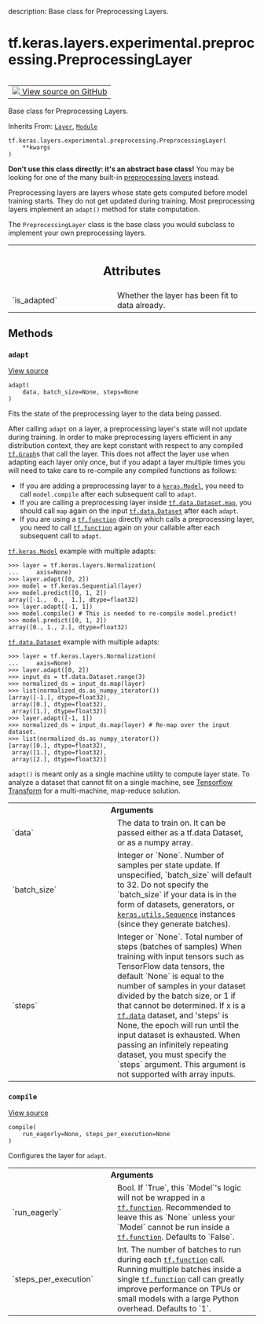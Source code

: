 description: Base class for Preprocessing Layers.

<div itemscope itemtype="http://developers.google.com/ReferenceObject">
<meta itemprop="name" content="tf.keras.layers.experimental.preprocessing.PreprocessingLayer" />
<meta itemprop="path" content="Stable" />
<meta itemprop="property" content="__init__"/>
<meta itemprop="property" content="adapt"/>
<meta itemprop="property" content="compile"/>
</div>

# tf.keras.layers.experimental.preprocessing.PreprocessingLayer

<!-- Insert buttons and diff -->

<table class="tfo-notebook-buttons tfo-api nocontent" align="left">
<td>
  <a target="_blank" href="https://github.com/keras-team/keras/tree/v2.15.0/keras/engine/base_preprocessing_layer.py#L37-L296">
    <img src="https://www.tensorflow.org/images/GitHub-Mark-32px.png" />
    View source on GitHub
  </a>
</td>
</table>



Base class for Preprocessing Layers.

Inherits From: [`Layer`](../../../../../tf/keras/layers/Layer.md), [`Module`](../../../../../tf/Module.md)

<pre class="devsite-click-to-copy prettyprint lang-py tfo-signature-link">
<code>tf.keras.layers.experimental.preprocessing.PreprocessingLayer(
    **kwargs
)
</code></pre>



<!-- Placeholder for "Used in" -->

**Don't use this class directly: it's an abstract base class!** You may
be looking for one of the many built-in
[preprocessing layers](https://keras.io/guides/preprocessing_layers/)
instead.

Preprocessing layers are layers whose state gets computed before model
training starts. They do not get updated during training. Most
preprocessing layers implement an `adapt()` method for state computation.

The `PreprocessingLayer` class is the base class you would subclass to
implement your own preprocessing layers.



<!-- Tabular view -->
 <table class="responsive fixed orange">
<colgroup><col width="214px"><col></colgroup>
<tr><th colspan="2"><h2 class="add-link">Attributes</h2></th></tr>

<tr>
<td>
`is_adapted`<a id="is_adapted"></a>
</td>
<td>
Whether the layer has been fit to data already.
</td>
</tr>
</table>



## Methods

<h3 id="adapt"><code>adapt</code></h3>

<a target="_blank" class="external" href="https://github.com/keras-team/keras/tree/v2.15.0/keras/engine/base_preprocessing_layer.py#L162-L262">View source</a>

<pre class="devsite-click-to-copy prettyprint lang-py tfo-signature-link">
<code>adapt(
    data, batch_size=None, steps=None
)
</code></pre>

Fits the state of the preprocessing layer to the data being passed.

After calling `adapt` on a layer, a preprocessing layer's state will not
update during training. In order to make preprocessing layers efficient
in any distribution context, they are kept constant with respect to any
compiled <a href="../../../../../tf/Graph.md"><code>tf.Graph</code></a>s that call the layer. This does not affect the layer
use when adapting each layer only once, but if you adapt a layer
multiple times you will need to take care to re-compile any compiled
functions as follows:

 * If you are adding a preprocessing layer to a <a href="../../../../../tf/keras/Model.md"><code>keras.Model</code></a>, you need
   to call `model.compile` after each subsequent call to `adapt`.
 * If you are calling a preprocessing layer inside
  <a href="../../../../../tf/data/Dataset.md#map"><code>tf.data.Dataset.map</code></a>, you should call `map` again on the input
  <a href="../../../../../tf/data/Dataset.md"><code>tf.data.Dataset</code></a> after each `adapt`.
 * If you are using a <a href="../../../../../tf/function.md"><code>tf.function</code></a> directly which calls a preprocessing
   layer, you need to call <a href="../../../../../tf/function.md"><code>tf.function</code></a> again on your callable after
   each subsequent call to `adapt`.

<a href="../../../../../tf/keras/Model.md"><code>tf.keras.Model</code></a> example with multiple adapts:

```
>>> layer = tf.keras.layers.Normalization(
...     axis=None)
>>> layer.adapt([0, 2])
>>> model = tf.keras.Sequential(layer)
>>> model.predict([0, 1, 2])
array([-1.,  0.,  1.], dtype=float32)
>>> layer.adapt([-1, 1])
>>> model.compile() # This is needed to re-compile model.predict!
>>> model.predict([0, 1, 2])
array([0., 1., 2.], dtype=float32)
```

<a href="../../../../../tf/data/Dataset.md"><code>tf.data.Dataset</code></a> example with multiple adapts:

```
>>> layer = tf.keras.layers.Normalization(
...     axis=None)
>>> layer.adapt([0, 2])
>>> input_ds = tf.data.Dataset.range(3)
>>> normalized_ds = input_ds.map(layer)
>>> list(normalized_ds.as_numpy_iterator())
[array([-1.], dtype=float32),
 array([0.], dtype=float32),
 array([1.], dtype=float32)]
>>> layer.adapt([-1, 1])
>>> normalized_ds = input_ds.map(layer) # Re-map over the input dataset.
>>> list(normalized_ds.as_numpy_iterator())
[array([0.], dtype=float32),
 array([1.], dtype=float32),
 array([2.], dtype=float32)]
```

`adapt()` is meant only as a single machine utility to compute layer
state.  To analyze a dataset that cannot fit on a single machine, see
[Tensorflow Transform](
https://www.tensorflow.org/tfx/transform/get_started)
for a multi-machine, map-reduce solution.

<!-- Tabular view -->
 <table class="responsive fixed orange">
<colgroup><col width="214px"><col></colgroup>
<tr><th colspan="2">Arguments</th></tr>

<tr>
<td>
`data`
</td>
<td>
The data to train on. It can be passed either as a tf.data
Dataset, or as a numpy array.
</td>
</tr><tr>
<td>
`batch_size`
</td>
<td>
Integer or `None`.
Number of samples per state update. If unspecified,
`batch_size` will default to 32.  Do not specify the
`batch_size` if your data is in the form of datasets,
generators, or <a href="../../../../../tf/keras/utils/Sequence.md"><code>keras.utils.Sequence</code></a> instances (since they
generate batches).
</td>
</tr><tr>
<td>
`steps`
</td>
<td>
Integer or `None`.
Total number of steps (batches of samples)
When training with input tensors such as
TensorFlow data tensors, the default `None` is equal to
the number of samples in your dataset divided by
the batch size, or 1 if that cannot be determined. If x is a
<a href="../../../../../tf/data.md"><code>tf.data</code></a> dataset, and 'steps' is None, the epoch will run until
the input dataset is exhausted. When passing an infinitely
repeating dataset, you must specify the `steps` argument. This
argument is not supported with array inputs.
</td>
</tr>
</table>



<h3 id="compile"><code>compile</code></h3>

<a target="_blank" class="external" href="https://github.com/keras-team/keras/tree/v2.15.0/keras/engine/base_preprocessing_layer.py#L139-L160">View source</a>

<pre class="devsite-click-to-copy prettyprint lang-py tfo-signature-link">
<code>compile(
    run_eagerly=None, steps_per_execution=None
)
</code></pre>

Configures the layer for `adapt`.


<!-- Tabular view -->
 <table class="responsive fixed orange">
<colgroup><col width="214px"><col></colgroup>
<tr><th colspan="2">Arguments</th></tr>

<tr>
<td>
`run_eagerly`
</td>
<td>
Bool. If `True`, this `Model`'s
logic will not be wrapped in a <a href="../../../../../tf/function.md"><code>tf.function</code></a>. Recommended to leave
this as `None` unless your `Model` cannot be run inside a
<a href="../../../../../tf/function.md"><code>tf.function</code></a>. Defaults to `False`.
</td>
</tr><tr>
<td>
`steps_per_execution`
</td>
<td>
Int. The number of batches to run
during each <a href="../../../../../tf/function.md"><code>tf.function</code></a> call. Running multiple batches inside a
single <a href="../../../../../tf/function.md"><code>tf.function</code></a> call can greatly improve performance on TPUs or
small models with a large Python overhead. Defaults to `1`.
</td>
</tr>
</table>






